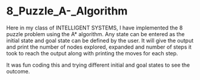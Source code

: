 # 8_Puzzle_A-_Algorithm
Here in my class of INTELLIGENT SYSTEMS, I have implemented the 8 puzzle problem using the A* algorithm. Any state can be entered as the initial state and goal state can be defined by the user. It will give the output and print the number of nodes explored, expanded and number of steps it took to reach the output along with printing the moves for each step.

It was fun coding this and trying different initial and goal states to see the outcome. 

